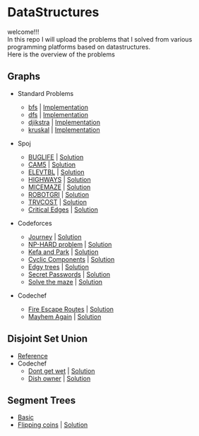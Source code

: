 # DataStructures
welcome!!!<br/>
In this repo I will upload the problems that I solved from various programming platforms based on datastructures.<br/>
Here is the overview of the problems<br/> 
  ## Graphs
  * Standard Problems
    * [bfs](https://www.hackerearth.com/practice/algorithms/graphs/breadth-first-search/tutorial/) | [Implementation](graphs/bfs.cpp)
    * [dfs](https://www.hackerearth.com/practice/algorithms/graphs/depth-first-search/tutorial/) | [Implementation](graphs/dfs.cpp)
    * [djikstra](https://www.hackerearth.com/practice/algorithms/graphs/shortest-path-algorithms/tutorial/) | [Implementation](graphs/djikstra.cpp)
    * [kruskal](https://www.hackerearth.com/practice/algorithms/graphs/minimum-spanning-tree/tutorial/) | [Implementation](graphs/kruskal.cpp)
    
  * Spoj
    * [BUGLIFE](https://www.spoj.com/problems/BUGLIFE/) | [Solution](graphs/spoj/buglife.cpp)
    * [CAM5](https://www.spoj.com/problems/CAM5/) | [Solution](graphs/spoj/cam5.cpp)
    * [ELEVTBL](https://www.spoj.com/problems/ELEVTRBL/) | [Solution](graphs/spoj/elevarottrouble.cpp)
    * [HIGHWAYS](https://www.spoj.com/problems/HIGHWAYS/) | [Solution](graphs/spoj/highways.cpp)
    * [MICEMAZE](https://www.spoj.com/problems/MICEMAZE/) | [Solution](graphs/spoj/micemaze.cpp)
    * [ROBOTGRI](https://www.spoj.com/problems/ROBOTGRI/) | [Solution](graphs/spoj/robotsongrid.cpp)
    * [TRVCOST](https://www.spoj.com/problems/TRVCOST/) | [Solution](graphs/spoj/trvcost.cpp)
    * [Critical Edges](https://www.spoj.com/problems/EC_P/) | [Solution](graphs/spoj/criticaledges.cpp)
  * Codeforces
    * [Journey](https://codeforces.com/problemset/problem/839/C) | [Solution](graphs/codeforces/journey.cpp)
    * [NP-HARD problem](https://codeforces.com/problemset/problem/687/A) | [Solution](graphs/codeforces/NP-Hard.cpp)
    * [Kefa and Park](https://codeforces.com/problemset/problem/580/C) | [Solution](graphs/codeforces/kefaandpark.cpp)
    * [Cyclic Components](https://codeforces.com/problemset/problem/977/E) | [Solution](graphs/codeforces/cycliccomponents.cpp)
    * [Edgy trees](https://codeforces.com/problemset/problem/1139/C) | [Solution](graphs/codeforces/edgytrees.cpp)
    * [Secret Passwords](https://codeforces.com/problemset/problem/1263/D) | [Solution](graphs/codeforces/secretpasswords.cpp)
    * [Solve the maze](https://codeforces.com/contest/1365/problem/D) | [Solution](graphs/codeforces/Solvethemaze.cpp)
  * Codechef
    * [Fire Escape Routes](https://www.codechef.com/LRNDSA08/problems/FIRESC) | [Solution](graphs/Codechef/FIRESC.cpp)
    * [Mayhem Again](https://www.codechef.com/LRNDSA08/problems/MARLA) | [Solution](graphs/Codechef/Mayhem.cpp)

  


  ## Disjoint Set Union
  * [Reference](https://www.hackerearth.com/practice/notes/disjoint-set-union-union-find/) <br/>
  * Codechef
    * [Dont get wet](https://www.codechef.com/problems/BIGOF01) | [Solution](dsu/dontgetwet.cpp)
    * [Dish owner](https://www.codechef.com/problems/DISHOWN) | [Solution](dsu/dishowner.cpp)
    
        
   ## Segment Trees
   * [Basic](segmenttrees/segtree.cpp)
   * [Flipping coins](https://www.codechef.com/problems/FLIPCOIN) | [Solution](segmenttrees/segtree.cpp)



